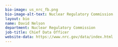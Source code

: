 ```yaml
---
bio-image: us_nrc_fb.png
bio-image-alt-text: Nuclear Regulatory Commission
layout: bio
name: David Nelson
department: Nuclear Regulatory Commission
job-title: Chief Data Officer
website-data: https://www.nrc.gov/data/index.html
---
```

